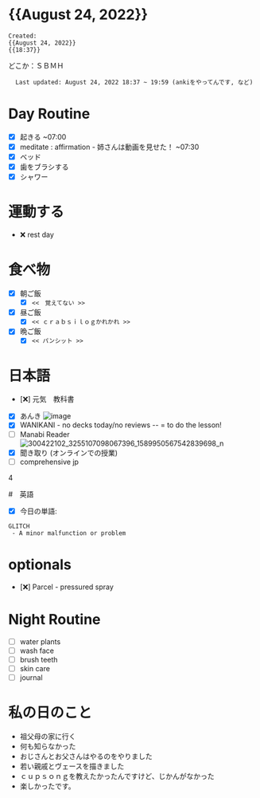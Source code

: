 # {{August 24, 2022}}
	Created: 
	{{August 24, 2022}} 
	{{18:37}}
どこか：ＳＢＭＨ

      Last updated: August 24, 2022 18:37 ~ 19:59 (ankiをやってんです, など)
      
# Day Routine

- [x] 起きる ~07:00
- [x] meditate : affirmation - 姉さんは動画を見せた！ ~07:30
- [x] ベッド
- [x] 歯をブラシする
- [x] シャワー

# 運動する

- ❌ rest day

# 食べ物

- [x] 朝ご飯
	- [x] ```<<　覚えてない >>```

- [x] 昼ご飯
	- [x] ```<< ｃｒａｂｓｉｌｏｇかれかれ >>```
	
- [x] 晩ご飯
	- [x] ```<< パンシット >>```

# 日本語

- [❌] 元気　教科書
- [x] あんき ![image](https://user-images.githubusercontent.com/111704606/186412612-719a3df0-f410-4868-900c-2004cd221472.png)
- [x] WANIKANI - no decks today/no reviews -- = to do the lesson!
- [ ] Manabi Reader![300422102_3255107098067396_1589950567542839698_n](https://user-images.githubusercontent.com/111704606/186413676-8d3d36e6-4359-4a4e-a98d-dc704ce45347.jpg)
- [x] 聞き取り (オンラインでの授業)
- [ ] comprehensive jp

4  

#　英語
- [x] 今日の単語:

 ``` 
 GLITCH
  - A minor malfunction or problem
```


# optionals
- [❌] Parcel - pressured spray
 
	 

# Night Routine
- [ ] water plants 
- [ ] wash face
- [ ] brush teeth
- [ ] skin care
- [ ] journal

# 私の日のこと

- 祖父母の家に行く
- 何も知らなかった
- おじさんとお父さんはやるのをやりました
- 若い親戚とヴェースを描きました
- ｃｕｐｓｏｎｇを教えたかったんですけど、じかんがなかった
- 楽しかったです。
